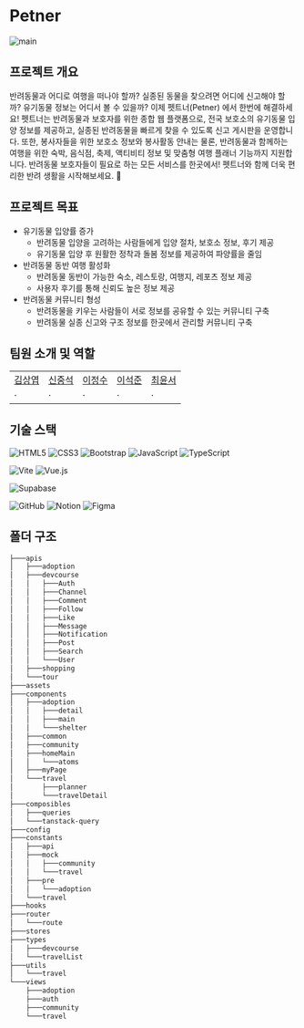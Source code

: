 # Petner
![main](https://github.com/user-attachments/assets/5fcc9b6a-e14f-4170-8847-40d0f3177322)

## 프로젝트 개요
반려동물과 어디로 여행을 떠나야 할까? 실종된 동물을 찾으려면 어디에 신고해야 할까? 유기동물 정보는 어디서 볼 수 있을까?
이제 펫트너(Petner) 에서 한번에 해결하세요!
펫트너는 반려동물과 보호자를 위한 종합 웹 플랫폼으로, 전국 보호소의 유기동물 입양 정보를 제공하고, 실종된 반려동물을 
빠르게 찾을 수 있도록 신고 게시판을 운영합니다. 또한, 봉사자들을 위한 보호소 정보와 봉사활동 안내는 물론, 반려동물과 
함께하는 여행을 위한 숙박, 음식점, 축제, 액티비티 정보 및 맞춤형 여행 플래너 기능까지 지원합니다.
반려동물 보호자들이 필요로 하는 모든 서비스를 한곳에서! 펫트너와 함께 더욱 편리한 반려 생활을 시작해보세요. 🐾

## 프로젝트 목표
- 유기동물 입양률 증가
  - 반려동물 입양을 고려하는 사람들에게 입양 절차, 보호소 정보, 후기 제공
  - 유기동물 입양 후 원활한 정착과 돌봄 정보를 제공하여 파양률을 줄임
- 반려동물 동반 여행 활성화
  - 반려동물 동반이 가능한 숙소, 레스토랑, 여행지, 레포츠 정보 제공
  - 사용자 후기를 통해 신뢰도 높은 정보 제공
- 반려동물 커뮤니티 형성
  - 반려동물을 키우는 사람들이 서로 정보를 공유할 수 있는 커뮤니티 구축
  - 반려동물 실종 신고와 구조 정보를 한곳에서 관리할 커뮤니티 구축

## 팀원 소개 및 역할
<center>
<table>
  <tbody>
    <tr>
    </tr>
    <center>
    <tr>
      <td><a href="https://github.com/kylekim95">김상엽</a></td>
      <td><a href="https://github.com/dony0720">신중석</a></td>
      <td><a href="https://github.com/jjeongsu">이정수</a></td>
      <td><a href="https://github.com/Joon-Leo">이석준</a></td>
      <td><a href="https://github.com/cj2174">최윤서</a></td>
    </tr>
      <tr>
      <td><a>· </a></td>
      <td><a>· </a></td>
      <td><a>· </a></td>
      <td><a>· </a></td>
      <td><a>· </a></td>
    </tr>
  </tbody>
</table>
</center>

## 기술 스택
![HTML5](https://img.shields.io/badge/html5-%23E34F26.svg?style=for-the-badge&logo=html5&logoColor=white) ![CSS3](https://img.shields.io/badge/css3-%231572B6.svg?style=for-the-badge&logo=css3&logoColor=white) ![Bootstrap](https://img.shields.io/badge/bootstrap-%238511FA.svg?style=for-the-badge&logo=bootstrap&logoColor=white) ![JavaScript](https://img.shields.io/badge/javascript-%23323330.svg?style=for-the-badge&logo=javascript&logoColor=%23F7DF1E) ![TypeScript](https://img.shields.io/badge/typescript-%23007ACC.svg?style=for-the-badge&logo=typescript&logoColor=white)

![Vite](https://img.shields.io/badge/vite-%23646CFF.svg?style=for-the-badge&logo=vite&logoColor=white) ![Vue.js](https://img.shields.io/badge/vuejs-%2335495e.svg?style=for-the-badge&logo=vuedotjs&logoColor=%234FC08D)

![Supabase](https://img.shields.io/badge/Supabase-3ECF8E?style=for-the-badge&logo=supabase&logoColor=white)

![GitHub](https://img.shields.io/badge/github-%23121011.svg?style=for-the-badge&logo=github&logoColor=white) ![Notion](https://img.shields.io/badge/Notion-%23000000.svg?style=for-the-badge&logo=notion&logoColor=white) ![Figma](https://img.shields.io/badge/figma-%23F24E1E.svg?style=for-the-badge&logo=figma&logoColor=white)

## 폴더 구조
```bash
├───apis
│   ├───adoption
│   ├───devcourse
│   │   ├───Auth
│   │   ├───Channel
│   │   ├───Comment
│   │   ├───Follow
│   │   ├───Like
│   │   ├───Message
│   │   ├───Notification
│   │   ├───Post
│   │   ├───Search
│   │   └───User
│   ├───shopping
│   └───tour
├───assets
├───components
│   ├───adoption
│   │   ├───detail
│   │   ├───main
│   │   └───shelter
│   ├───common
│   ├───community
│   ├───homeMain
│   │   └───atoms
│   ├───myPage
│   └───travel
│       ├───planner
│       └───travelDetail
├───composibles
│   ├───queries
│   └───tanstack-query
├───config
├───constants
│   ├───api
│   ├───mock
│   │   ├───community
│   │   └───travel
│   ├───pre
│   │   └───adoption
│   └───travel
├───hooks
├───router
│   └───route
├───stores
├───types
│   ├───devcourse
│   └───travelList
├───utils
│   └───travel
└───views
    ├───adoption
    ├───auth
    ├───community
    └───travel
```
